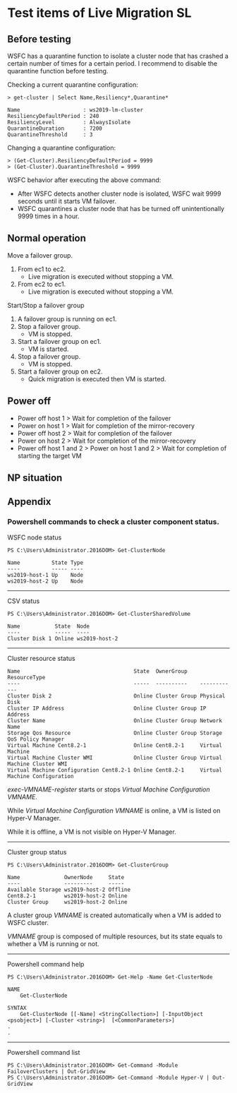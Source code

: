 # Test items of Live Migration SL

## Before testing

WSFC has a quarantine function to isolate a cluster node that has crashed a certain number of times for a certain period. I recommend to disable the quarantine function before testing.

Checking a current quarantine configuration:
```
> get-cluster | Select Name,Resiliency*,Quarantine*

Name                    : ws2019-lm-cluster
ResiliencyDefaultPeriod : 240
ResiliencyLevel         : AlwaysIsolate
QuarantineDuration      : 7200
QuarantineThreshold     : 3
```

Changing a quarantine configuration:
```
> (Get-Cluster).ResiliencyDefaultPeriod = 9999
> (Get-Cluster).QuarantineThreshold = 9999
```

WSFC behavior after executing the above command:
- After WSFC detects another cluster node is isolated, WSFC wait 9999 seconds until it starts VM failover.
- WSFC quarantines a cluster node that has be turned off unintentionally 9999 times in a hour.

## Normal operation

Move a failover group.
1. From ec1 to ec2.
    - Live migration is executed without stopping a VM.
1. From ec2 to ec1.
    - Live migration is executed without stopping a VM.
       
Start/Stop a failover group
1. A failover group is running on ec1.
1. Stop a failover group.
    - VM is stopped.
1. Start a failover group on ec1.
    - VM is started.
1. Stop a failover group.
    - VM is stopped.
1. Start a failover group on ec2.
	- Quick migration is executed then VM is started.

## Power off

- Power off host 1 > Wait for completion of the failover
- Power on host 1 > Wait for completion of the mirror-recovery
- Power off host 2 > Wait for completion of the failover
- Power on host 2 > Wait for completion of the mirror-recovery
- Power off host 1 and 2 > Power on host 1 and 2 > Wait for completion of starting the target VM

## NP situation

## Appendix

### Powershell commands to check a cluster component status.

WSFC node status
```
PS C:\Users\Administrator.2016DOM> Get-ClusterNode

Name          State Type
----          ----- ----
ws2019-host-1 Up    Node
ws2019-host-2 Up    Node
```
---
CSV status
```
PS C:\Users\Administrator.2016DOM> Get-ClusterSharedVolume

Name           State  Node
----           -----  ----
Cluster Disk 1 Online ws2019-host-2
```
---
Cluster resource status
```
Name                                    State  OwnerGroup    ResourceType
----                                    -----  ----------    ------------
Cluster Disk 2                          Online Cluster Group Physical Disk
Cluster IP Address                      Online Cluster Group IP Address
Cluster Name                            Online Cluster Group Network Name
Storage Qos Resource                    Online Cluster Group Storage QoS Policy Manager
Virtual Machine Cent8.2-1               Online Cent8.2-1     Virtual Machine
Virtual Machine Cluster WMI             Online Cluster Group Virtual Machine Cluster WMI
Virtual Machine Configuration Cent8.2-1 Online Cent8.2-1     Virtual Machine Configuration
```
*exec-VMNAME-register* starts or stops *Virtual Machine Configuration VMNAME*.

While *Virtual Machine Configuration VMNAME* is online, a VM is listed on Hyper-V Manager.

While it is offline, a VM is not visible on Hyper-V Manager.

---
Cluster group status
```
PS C:\Users\Administrator.2016DOM> Get-ClusterGroup

Name              OwnerNode     State
----              ---------     -----
Available Storage ws2019-host-2 Offline
Cent8.2-1         ws2019-host-2 Online
Cluster Group     ws2019-host-2 Online
```
A cluster group *VMNAME* is created automatically when a VM is added to WSFC cluster.

*VMNAME* group is composed of multiple resources, but its state equals to whether a VM is running or not.

---
Powershell command help
```
PS C:\Users\Administrator.2016DOM> Get-Help -Name Get-ClusterNode

NAME
    Get-ClusterNode

SYNTAX
    Get-ClusterNode [[-Name] <StringCollection>] [-InputObject <psobject>] [-Cluster <string>]  [<CommonParameters>]
.
.
```
---
Powershell command list
```
PS C:\Users\Administrator.2016DOM> Get-Command -Module FailoverClusters | Out-GridView
PS C:\Users\Administrator.2016DOM> Get-Command -Module Hyper-V | Out-GridView
```